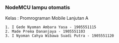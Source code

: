 ### NodeMCU lampu otomatis
Kelas : Promrograman Mobile Lanjutan A
```
1. I Gede Nyoman Ambara Yasa - 1905551115
2. Made Prema Dananjaya - 1905551103
3. I Nyoman Cahya Wibawa Suadi Putra - 1905551120
```

